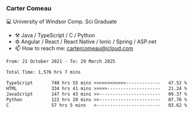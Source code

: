 ### Carter Comeau

💻 University of Windsor Comp. Sci Graduate

- ⚒️ Java / TypeScript / C / Python
- ⚙️ Angular / React / React Native / Ionic / Spring / ASP.net
- 📫 How to reach me: cartercomeau@icloud.com

<!--START_SECTION:waka-->

```txt
From: 21 October 2021 - To: 29 March 2025

Total Time: 1,576 hrs 7 mins

TypeScript       748 hrs 55 mins >>>>>>>>>>>>-------------   47.52 %
HTML             334 hrs 41 mins >>>>>--------------------   21.24 %
JavaScript       147 hrs 43 mins >>-----------------------   09.37 %
Python           122 hrs 20 mins >>-----------------------   07.76 %
C                57 hrs 5 mins   >------------------------   03.62 %
```

<!--END_SECTION:waka-->
